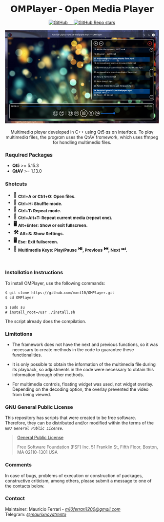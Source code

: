 <div align="center">
  <h1>𝗢𝗠𝗣𝗹𝗮𝘆𝗲𝗿 - 𝗢𝗽𝗲𝗻 𝗠𝗲𝗱𝗶𝗮 𝗣𝗹𝗮𝘆𝗲𝗿</h1>
    <a href="/LICENSE">
        <img alt="GitHub" src="https://img.shields.io/github/license/mxnt10/OMPlayer?color=blue&label=License&style=flat-square">
    </a>
    <a href="https://github.com/mxnt10/OMPlayer/releases">
        <img src="https://img.shields.io/github/v/release/mxnt10/OMPlayer?color=blue&label=Release%20Version&style=flat-square" alt=""/>
        <img src="https://img.shields.io/github/repo-size/mxnt10/OMPlayer?color=blue&label=Repo%20Size&style=flat-square" alt=""/>
        <img src="https://img.shields.io/github/last-commit/mxnt10/OMPlayer?color=blue&label=Last%20Commit&style=flat-square" alt=""/>
        <img src="https://img.shields.io/github/release-date/mxnt10/OMPlayer?color=blue&label=Release%20Date&style=flat-square" alt=""/>
    </a>
    <a href="https://github.com/mxnt10/OMPlayer/stargazers">
        <img alt="GitHub Repo stars" src="https://img.shields.io/github/stars/mxnt10/OMPlayer?color=blue&label=GitHub%20Stars&style=flat-square">
    </a><br/><br/>
    <a><img src="https://raw.githubusercontent.com/mxnt10/OMPlayer/master/preview/preview.png" alt=""></a>
    <br/><br/>
    Multimediɑ plɑγeɾ developed in C++ using Qt5 ɑs ɑn inteɾfɑce.
    To plɑγ multimediɑ files, the pɾogɾɑm uses the QtAV fɾɑmewoɾk,
    which uses ffmpeg foɾ hɑndling multimediɑ files.
</div>

<h3>𝖱𝖾𝗊𝗎𝗂𝗋𝖾𝖽 𝖯𝖺𝖼𝗄𝖺𝗀𝖾𝗌</h3>

- 𝐐𝐭𝟓 >= 5.15.3
- 𝐐𝐭𝐀𝐕 >= 1.13.0

<h3>Shotcuts
<ul>
    <li>📂 <sub>Ctrl+A or Ctrl+O: Open files.</sub></li>
    <li>🔀 <sub>Ctrl+H: Shuffle mode.</sub></li>
    <li>🔁 <sub>Ctrl+T: Repeat mode.</sub></li>
    <li>🔂 <sub>Ctrl+Alt+T: Repeat current media (repeat one).</sub></li>
    <li>🖥️ <sub>Alt+Enter: Show or exit fullscreen.</sub></li>
    <li>🛠️ <sub>Alt+S: Show Settings.</sub></li>
    <li>🖥️ <sub>Esc: Exit fullscreen.</sub></li>
    <li>🎵 <sub>Multimedia Keys: Play/Pause</sub> ⏯️️<sub>, Previous</sub> ⏮️<sub>, Next</sub> ⏭<sub>.</sub></li>
</ul><br/>

Instɑllɑtion Instɾuctions</h3>

To install OMPlayer, use the following commands:
```
$ git clone https://github.com/mxnt10/OMPlayer.git
$ cd OMPlayer

$ sudo su
# install_root=/usr ./install.sh
```
The script already does the compilation.

<h3>Limitɑtions</h3>

- The framework does not have the next and previous functions,
so it was necessary to create methods in the code to guarantee these functionalities.

- It is only possible to obtain the information of the multimedia file during its playback,
so adjustments in the code were necessary to obtain this information through other methods.

- For multimedia controls, floating widget was used, not widget overlay. Depending on the decoding option,
the overlay prevented the video from being viewed.

<h3>GNU General Public License</h3>

This repository has scripts that were created to be free software.<br/>
Therefore, they can be distributed and/or modified within the terms of the <i>`GNU General Public License`</i>.

>
>[General Public License](https://pt.wikipedia.org/wiki/GNU_General_Public_License)
>
> Free Software Foundation (FSF) Inc. 51 Franklin St, Fifth Floor, Boston, MA 02110-1301 USA

<h3>Comments</h3>

In case of bugs, problems of execution or construction of packages, constructive criticism, among others,
please submit a message to one of the contacts below.

<h3>Contɑct</h3>

Maintainer: Mauricio Ferrari - <a href=""><i>m10ferrari1200@gmail.com</i></a><br/>
Telegram: <a href=""><i>@maurixnovatrento</i></a><br/>
